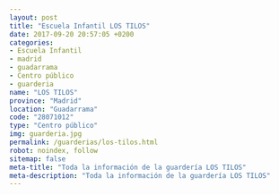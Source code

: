 ```yaml
---
layout: post
title: "Escuela Infantil LOS TILOS"
date: 2017-09-20 20:57:05 +0200
categories:
- Escuela Infantil
- madrid
- guadarrama
- Centro público
- guarderia
name: "LOS TILOS"
province: "Madrid"
location: "Guadarrama"
code: "28071012"
type: "Centro público"
img: guarderia.jpg
permalink: /guarderias/los-tilos.html
robot: noindex, follow
sitemap: false
meta-title: "Toda la información de la guardería LOS TILOS"
meta-description: "Toda la información de la guardería LOS TILOS"
---
```

